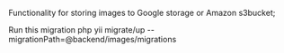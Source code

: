 Functionality for storing images to Google storage or Amazon s3bucket;


Run this migration
 php yii migrate/up --migrationPath=@backend/images/migrations
